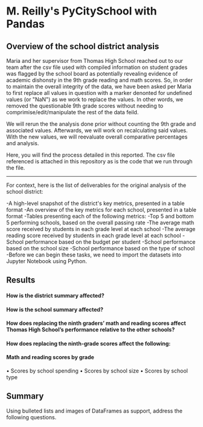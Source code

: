 # M. Reilly's PyCitySchool with Pandas

## Overview of the school district analysis

Maria and her supervisor from Thomas High School reached out to our team after the csv file used with compiled information on student grades was flagged by the school board as potentially revealing evidence of academic dishonsty in the 9th grade reading and math scores. So, in order to maintain the overall integrity of the data, we have been asked per Maria to first replace all values in question with a marker denonted for undefined values (or "NaN") as we work to replace the values. In other words, we removed the questionable 9th grade scores without needing to comprimise/edit/manipulate the rest of the data feild. 

We will rerun the the analysis done prior without counting the 9th grade and associated values. Afterwards, we will work on recalculating said values. With the new values, we will reevaluate overall comparative percentages and analysis. 

Here, you will find the process detailed in this reported. The csv file referenced is attached in this repository as is the code that we run through the file. 

----

For context, here is the list of deliverables for the original analysis of the school district: 

-A high-level snapshot of the district's key metrics, presented in a table format
-An overview of the key metrics for each school, presented in a table format
-Tables presenting each of the following metrics:
-Top 5 and bottom 5 performing schools, based on the overall passing rate
-The average math score received by students in each grade level at each school
-The average reading score received by students in each grade level at each school
-School performance based on the budget per student
-School performance based on the school size 
-School performance based on the type of school
-Before we can begin these tasks, we need to import the datasets into Jupyter Notebook using Python.



## Results
#### How is the district summary affected?
<!-- Stripping the data of the 9th graders in Thomas High School did not skewed the data heavily and most of the other results of other 9th graders and of Thomas High school remain along similar parameters as others schools. -->
<!-- The mean was the most significant change in our data, as we decrease the count of scores and students of Thomas High School might have had a significant change. Nonetheless having examing the data this might not have as big of an impact as one might have had thought. -->

#### How is the school summary affected?


####  How does replacing the ninth graders’ math and reading scores affect Thomas High School’s performance relative to the other schools?

#### How does replacing the ninth-grade scores affect the following:

#### Math and reading scores by grade
• Scores by school spending
• Scores by school size
• Scores by school type


## Summary 
Using bulleted lists and images of DataFrames as support, address the following questions.